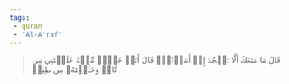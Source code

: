 ```yaml
---
tags: 
 - quran 
 - "Al-A'raf"
---
```


> قَالَ مَا مَنَعَكَ أَلَّا تَسۡجُدَ إِذۡ أَمَرۡتُكَۖ قَالَ أَنَا۠ خَيۡرٞ مِّنۡهُ خَلَقۡتَنِي مِن نَّارٖ وَخَلَقۡتَهُۥ مِن طِينٖ
